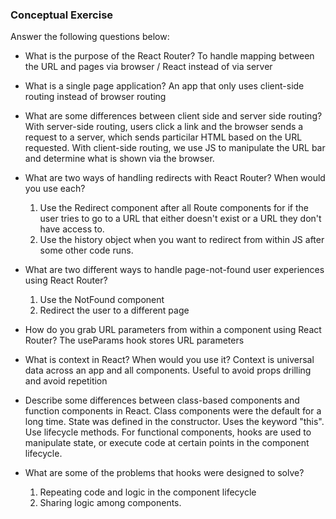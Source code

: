 ### Conceptual Exercise

Answer the following questions below:

- What is the purpose of the React Router?
  To handle mapping between the URL and pages via browser / React instead of via server

- What is a single page application?
  An app that only uses client-side routing instead of browser routing

- What are some differences between client side and server side routing?
  With server-side routing, users click a link and the browser sends a request to a server, which sends particilar HTML based on the URL requested. 
  With client-side routing, we use JS to manipulate the URL bar and determine what is shown via the browser.

- What are two ways of handling redirects with React Router? When would you use each?
  1. Use the Redirect component after all Route components for if the user tries to go to a URL that either doesn't exist or a URL they don't have access to.
  2. Use the history object when you want to redirect from within JS after some other code runs.

- What are two different ways to handle page-not-found user experiences using React Router? 
  1. Use the NotFound component
  2. Redirect the user to a different page

- How do you grab URL parameters from within a component using React Router?
  The useParams hook stores URL parameters

- What is context in React? When would you use it?
  Context is universal data across an app and all components. Useful to avoid props drilling and avoid repetition

- Describe some differences between class-based components and function components in React.
  Class components were the default for a long time. State was defined in the constructor. Uses the keyword "this". Use lifecycle methods. 
  For functional components, hooks are used to manipulate state, or execute code at certain points in the component lifecycle.


- What are some of the problems that hooks were designed to solve?
  1. Repeating code and logic in the component lifecycle
  2. Sharing logic among components.